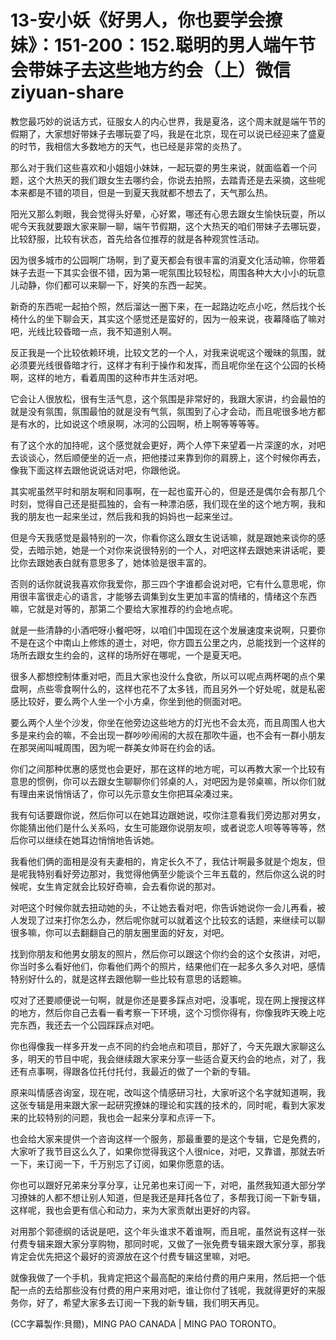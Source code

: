 # 13-安小妖《好男人，你也要学会撩妹》：151-200：152.聪明的男人端午节会带妹子去这些地方约会（上）微信ziyuan-share

教您最巧妙的说话方式，征服女人的内心世界，我是夏洛，这个周末就是端午节的假期了，大家想好带妹子去哪玩耍了吗，我是在北京，现在可以说已经迎来了盛夏的时节，我相信大多数地方的天气，也已经是非常的炎热了。

那么对于我们这些喜欢和小姐姐小妹妹，一起玩耍的男生来说，就面临着一个问题，这个大热天的我们跟女生去哪约会，你说去拍照，去踏青还是去采摘，这些呢本来都是不错的项目，但是一到夏天我就都不想去了，天气那么热。

阳光又那么刺眼，我会觉得头好晕，心好累，哪还有心思去跟女生愉快玩耍，所以呢今天我就要跟大家来聊一聊，端午节假期，这个大热天的咱们带妹子去哪玩耍，比较舒服，比较有状态，首先给各位推荐的就是各种观赏性活动。

因为很多城市的公园啊广场啊，到了夏天都会有很丰富的消夏文化活动嘛，你带着妹子去逛一下其实会很不错，因为第一呢氛围比较轻松，周围各种大大小小的玩意儿动静，你们都可以来聊一下，好笑的东西一起笑。

新奇的东西呢一起拍个照，然后溜达一圈下来，在一起路边吃点小吃，然后找个长椅什么的坐下聊会天，其实这个感觉还是蛮好的，因为一般来说，夜幕降临了嘛对吧，光线比较昏暗一点，我不知道别人啊。

反正我是一个比较依赖环境，比较文艺的一个人，对我来说呢这个暧昧的氛围，就必须要光线很昏暗才行，这样才有利于操作和发挥，而且呢你坐在这个公园的长椅啊，这样的地方，看着周围的这种市井生活对吧。

它会让人很放松，很有生活气息，这个氛围是非常好的，我跟大家讲，约会最怕的就是没有氛围，氛围最怕的就是没有气氛，氛围到了心才会动，而且呢很多地方都是有水的，比如说这个喷泉啊，冰河的公园啊，桥上啊等等等等。

有了这个水的加持呢，这个感觉就会更好，两个人停下来望着一片深邃的水，对吧去谈谈心，然后顺便坐的近一点，把他搂过来靠到你的肩膀上，这个时候你再去，像我下面这样去跟他说说话对吧，你跟他说。

其实呢虽然平时和朋友啊和同事啊，在一起也蛮开心的，但是还是偶尔会有那几个时刻，觉得自己还是挺孤独的，会有一种漂泊感，我们现在坐的这个地方啊，我和我的朋友也一起来坐过，然后我和我的妈妈也一起来坐过。

但是今天我感觉是最特别的一次，你看你这么跟女生说话嘛，就是跟她来谈你的感受，去暗示她，她是一个对你来说很特别的一个人，对吧这样去跟她来讲话呢，要比你去跟她表白就有意思多了，她体验是很丰富的。

否则的话你就说我喜欢你我爱你，那三四个字谁都会说对吧，它有什么意思呢，你用很丰富很走心的语言，才能够去调集到女生更加丰富的情绪的，情绪这个东西嘛，它就是对等的，那第二个要给大家推荐的约会地点呢。

就是一些清静的小酒吧呀小餐吧呀，以咱们中国现在这个发展速度来说啊，只要你不是在这个中南山上修炼的道士，对吧，你方圆五公里之内，总能找到一个这样的场所去跟女生约会的，这样的场所好在哪呢，一个是夏天吧。

很多人都想控制体重对吧，而且大家也没什么食欲，所以可以呢点两杯喝的点个果盘啊，点些零食啊什么的，这样也花不了太多钱，而且另外一个好处呢，就是私密感比较好，要么两个人坐一个小方桌，你坐到他的侧面对吧。

要么两个人坐个沙发，你坐在他旁边这些地方的灯光也不会太亮，而且周围人也大多是来约会的嘛，不会出现一群吵吵闹闹的大叔在那吹牛逼，也不会有一群小朋友在那哭闹叫喊周围，因为呢一群美女帅哥在约会的话。

你们之间那种优惠的感觉也会更好，那在这样的地方呢，可以再教大家一个比较有意思的惯例，你可以去跟女生聊聊你们邻桌的人，对吧因为是邻桌嘛，所以你们就有理由来说悄悄话了，你可以先示意女生你把耳朵凑过来。

我有句话要跟你说，然后你可以在她耳边跟她说，哎你注意看我们旁边那对男女，你能猜出他们是什么关系吗，女生可能跟你说朋友呗，或者说恋人呗等等等等，然后你可以继续在她耳边悄悄地告诉她。

我看他们俩的面相是没有夫妻相的，肯定长久不了，我估计啊最多就是个炮友，但是呢我特别看好旁边那对，我觉得他俩至少能谈个三年五载的，然后你这么说的时候呢，女生肯定就会比较好奇嘛，会去看你说的那对。

对吧这个时候你就去扭动她的头，不让她去看对吧，你告诉她说你一会儿再看，被人发现了过来打你怎么办，然后呢你就可以就着这个比较玄的话题，来继续可以聊很多嘛，你可以去翻翻自己的朋友圈里面的好友，对吧。

找到你朋友和他男女朋友的照片，然后你可以跟这个你约会的这个女孩讲，对吧，你当时多么看好他们，你看他们两个的照片，结果他们在一起多久多久对吧，感情特别好什么的，就是这样去跟他聊一些比较有意思的话题嘛。

哎对了还要顺便说一句啊，就是你还是要多踩点对吧，没事呢，现在网上搜搜这样的地方，然后你自己去看一看考察一下环境，这个习惯你得有，你像我昨天晚上吃完东西，我还去一个公园踩踩点对吧。

你也得像我一样多开发一点不同的约会地点和项目，那好了，今天先跟大家聊这么多，明天的节目中呢，我会继续跟大家来分享一些适合夏天约会的地点，对了，我还有点事啊，得跟各位托付托付，我最近的做了一个新的专辑。

原来叫情感咨询室，现在呢，改叫这个情感研习社，大家听这个名字就知道啊，我这张专辑是用来跟大家一起研究撩妹的理论和实践的技术的，同时呢，看到大家发来的比较特别的问题，我也会一起来分享和点评一下。

也会给大家来提供一个咨询这样一个服务，那最重要的是这个专辑，它是免费的，大家听了我节目这么久了，如果你觉得我这个人很nice，对吧，又靠谱，那就去听一下，来订阅一下，千万别忘了订阅，如果你愿意的话。

你也可以跟好兄弟来分享分享，让兄弟也来订阅一下，对吧，虽然我知道大部分学习撩妹的人都不想让别人知道，但是我还是拜托各位了，多帮我订阅一下新专辑，这样呢，我也会更有信心和动力，来为大家贡献出更好的内容。

对用那个郭德纲的话说是吧，这个年头谁求不着谁啊，而且呢，虽然说有这样一张付费专辑来跟大家分享购物，那同时呢，又做了一张免费专辑来跟大家分享，那我肯定会优先把这个最好的资源放在这个付费专辑这里嘛，对吧。

就像我做了一个手机，我肯定把这个最高配的来给付费的用户来用，然后把一个低配一点的去给那些没有付费的用户来用对吧，谁让你付了钱呢，我就得更好的来服务你，好了，希望大家多去订阅一下我的新专辑，我们明天再见。

(CC字幕製作:貝爾)，MING PAO CANADA | MING PAO TORONTO。